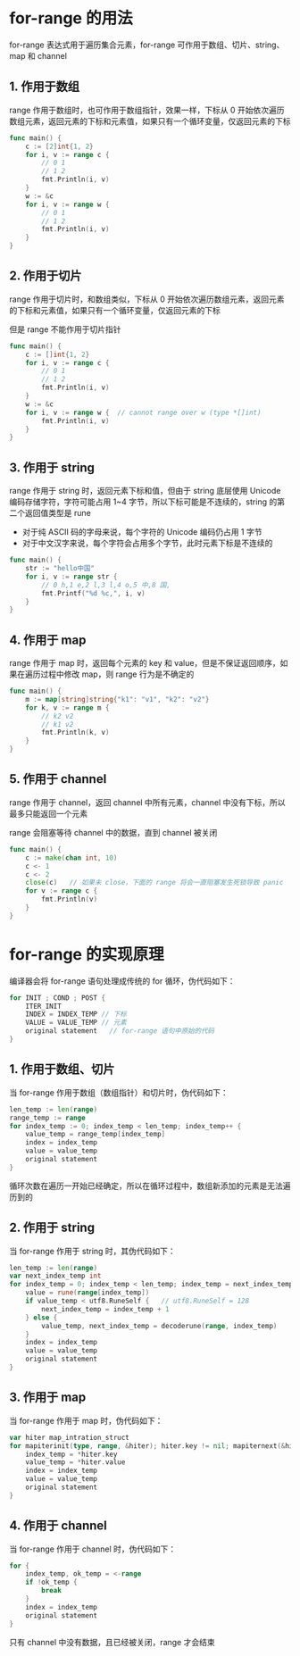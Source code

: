 # for-range 的用法

for-range 表达式用于遍历集合元素，for-range 可作用于数组、切片、string、map 和 channel

## 1. 作用于数组

range 作用于数组时，也可作用于数组指针，效果一样，下标从 0 开始依次遍历数组元素，返回元素的下标和元素值，如果只有一个循环变量，仅返回元素的下标

```go
func main() {
    c := [2]int{1, 2}
    for i, v := range c {
        // 0 1
        // 1 2
        fmt.Println(i, v)
    }
    w := &c
    for i, v := range w {
        // 0 1
        // 1 2
        fmt.Println(i, v)
    }
}
```

## 2. 作用于切片

range 作用于切片时，和数组类似，下标从 0 开始依次遍历数组元素，返回元素的下标和元素值，如果只有一个循环变量，仅返回元素的下标

但是 range 不能作用于切片指针

```go
func main() {
    c := []int{1, 2}
    for i, v := range c {
        // 0 1
        // 1 2
        fmt.Println(i, v)
    }
    w := &c
    for i, v := range w {  // cannot range over w (type *[]int)
        fmt.Println(i, v)
    }
}
```

## 3. 作用于 string

range 作用于 string 时，返回元素下标和值，但由于 string 底层使用 Unicode 编码存储字符，字符可能占用 1~4 字节，所以下标可能是不连续的，string 的第二个返回值类型是 rune

- 对于纯 ASCII 码的字母来说，每个字符的 Unicode 编码仍占用 1 字节
- 对于中文汉字来说，每个字符会占用多个字节，此时元素下标是不连续的

```go
func main() {
    str := "hello中国"
    for i, v := range str {
        // 0 h,1 e,2 l,3 l,4 o,5 中,8 国,
        fmt.Printf("%d %c,", i, v)
    }
}
```

## 4. 作用于 map

range 作用于 map 时，返回每个元素的 key 和 value，但是不保证返回顺序，如果在遍历过程中修改 map，则 range 行为是不确定的

```go
func main() {
    m := map[string]string{"k1": "v1", "k2": "v2"}
    for k, v := range m {
        // k2 v2
        // k1 v2
        fmt.Println(k, v)
    }
}
```

## 5. 作用于 channel

range 作用于 channel，返回 channel 中所有元素，channel 中没有下标，所以最多只能返回一个元素

range 会阻塞等待 channel 中的数据，直到 channel 被关闭

```go
func main() {
    c := make(chan int, 10)
    c <- 1
    c <- 2
    close(c)   // 如果未 close，下面的 range 将会一直阻塞发生死锁导致 panic
    for v := range c {
        fmt.Println(v)
    }
}
```

# for-range 的实现原理

编译器会将 for-range 语句处理成传统的 for 循环，伪代码如下：

```go
for INIT ; COND ; POST {
    ITER_INIT
    INDEX = INDEX_TEMP // 下标
    VALUE = VALUE_TEMP // 元素
    original statement   // for-range 语句中原始的代码
}
```

## 1. 作用于数组、切片

当 for-range 作用于数组（数组指针）和切片时，伪代码如下：

```go
len_temp := len(range)
range_temp := range
for index_temp := 0; index_temp < len_temp; index_temp++ {
    value_temp = range_temp[index_temp]
    index = index_temp
    value = value_temp
    original statement
}
```

循环次数在遍历一开始已经确定，所以在循环过程中，数组新添加的元素是无法遍历到的

## 2. 作用于 string

当 for-range 作用于 string 时，其伪代码如下：

```go
len_temp := len(range)
var next_index_temp int
for index_temp = 0; index_temp < len_temp; index_temp = next_index_temp {
    value = rune(range[index_temp])
    if value_temp < utf8.RuneSelf {   // utf8.RuneSelf = 128
        next_index_temp = index_temp + 1
    } else {
        value_temp, next_index_temp = decoderune(range, index_temp)
    }
    index = index_temp
    value = value_temp
    original statement
}
```

## 3. 作用于 map

当 for-range 作用于 map 时，伪代码如下：

```go
var hiter map_intration_struct
for mapiterinit(type, range, &hiter); hiter.key != nil; mapiternext(&hiter) {
    index_temp = *hiter.key
    value_temp = *hiter.value
    index = index_temp
    value = value_temp
    original statement
}
```

## 4. 作用于 channel

当 for-range 作用于 channel 时，伪代码如下：

```go
for {
    index_temp, ok_temp = <-range
    if !ok_temp {
        break
    }
    index = index_temp
    original statement
}
```

只有 channel 中没有数据，且已经被关闭，range 才会结束
